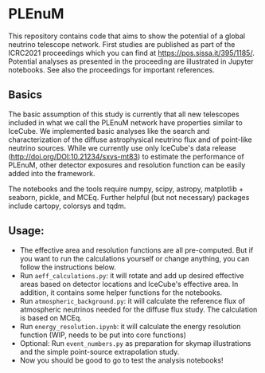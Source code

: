 # PLEnuM
This repository contains code that aims to 
show the potential of a global neutrino telescope network.
First studies are published as part of the ICRC2021 proceedings which 
you can find at https://pos.sissa.it/395/1185/.
Potential analyses as presented in the proceeding are illustrated in Jupyter notebooks.
See also the proceedings for important references.

## Basics
The basic assumption of this study is currently that all new telescopes 
included in what we call the PLEnuM network have properties similar to IceCube.
We implemented basic analyses like the search and characterization 
of the diffuse astrophysical neutrino flux and of point-like neutrino sources.
While we currently use only IceCube's data release (http://doi.org/DOI:10.21234/sxvs-mt83)
to estimate the performance of PLEnuM, other detector exposures and resolution function
can be easily added into the framework.

The notebooks and the tools require numpy, scipy, astropy, matplotlib + seaborn, pickle, and MCEq.
Further helpful (but not necessary) packages include cartopy, colorsys and tqdm.

## Usage:
* The effective area and resolution functions are all pre-computed. But if you want
to run the calculations yourself or change anything, you can follow the instructions below.
* Run `aeff_calculations.py`: it will rotate and add up desired effective areas based on
detector locations and IceCube's effective area. In addition, it contains some helper functions
for the notebooks.
* Run `atmospheric_background.py`: it will calculate the reference flux
of atmospheric neutrinos needed for the diffuse flux study. The calculation is based on MCEq.
* Run `energy_resolution.ipynb`: it will calculate the energy resolution function (WIP, needs to be put into core functions)
* Optional: Run `event_numbers.py` as preparation for skymap illustrations and the simple point-source extrapolation study.
* Now you should be good to go to test the analysis notebooks!
